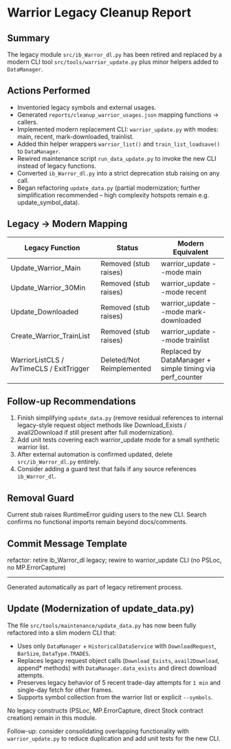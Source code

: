 # Warrior Legacy Cleanup Report

## Summary

The legacy module `src/ib_Warror_dl.py` has been retired and replaced by a modern CLI tool `src/tools/warrior_update.py` plus minor helpers added to `DataManager`.

## Actions Performed

- Inventoried legacy symbols and external usages.
- Generated `reports/cleanup_warrior_usages.json` mapping functions → callers.
- Implemented modern replacement CLI: `warrior_update.py` with modes: main, recent, mark-downloaded, trainlist.
- Added thin helper wrappers `warrior_list()` and `train_list_loadsave()` to `DataManager`.
- Rewired maintenance script `run_data_update.py` to invoke the new CLI instead of legacy functions.
- Converted `ib_Warror_dl.py` into a strict deprecation stub raising on any call.
- Began refactoring `update_data.py` (partial modernization; further simplification recommended – high complexity hotspots remain e.g. update_symbol_data).

## Legacy → Modern Mapping

| Legacy Function                          | Status                    | Modern Equivalent                                        |
| ---------------------------------------- | ------------------------- | -------------------------------------------------------- |
| Update_Warrior_Main                      | Removed (stub raises)     | warrior_update --mode main                               |
| Update_Warrior_30Min                     | Removed (stub raises)     | warrior_update --mode recent                             |
| Update_Downloaded                        | Removed (stub raises)     | warrior_update --mode mark-downloaded                    |
| Create_Warrior_TrainList                 | Removed (stub raises)     | warrior_update --mode trainlist                          |
| WarriorListCLS / AvTimeCLS / ExitTrigger | Deleted/Not Reimplemented | Replaced by DataManager + simple timing via perf_counter |

## Follow-up Recommendations

1. Finish simplifying `update_data.py` (remove residual references to internal legacy-style request object methods like Download_Exists / avail2Download if still present after full modernization).
2. Add unit tests covering each warrior_update mode for a small synthetic warrior list.
3. After external automation is confirmed updated, delete `src/ib_Warror_dl.py` entirely.
4. Consider adding a guard test that fails if any source references `ib_Warror_dl`.

## Removal Guard

Current stub raises RuntimeError guiding users to the new CLI. Search confirms no functional imports remain beyond docs/comments.

## Commit Message Template

refactor: retire ib_Warror_dl legacy; rewire to warrior_update CLI (no PSLoc, no MP.ErrorCapture)

---

Generated automatically as part of legacy retirement process.

## Update (Modernization of update_data.py)

The file `src/tools/maintenance/update_data.py` has now been fully refactored into a slim modern CLI that:

- Uses only `DataManager` + `HistoricalDataService` with `DownloadRequest`, `BarSize`, `DataType.TRADES`.
- Replaces legacy request object calls (`Download_Exists`, `avail2Download`, append\* methods) with `DataManager.data_exists` and direct download attempts.
- Preserves legacy behavior of 5 recent trade-day attempts for `1 min` and single-day fetch for other frames.
- Supports symbol collection from the warrior list or explicit `--symbols`.

No legacy constructs (PSLoc, MP.ErrorCapture, direct Stock contract creation) remain in this module.

Follow-up: consider consolidating overlapping functionality with `warrior_update.py` to reduce duplication and add unit tests for the new CLI.
